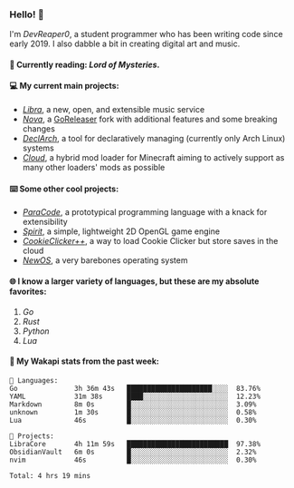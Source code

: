 ### Hello! 👋

I'm _DevReaper0_, a student programmer who has been writing code since early 2019. I also dabble a bit in creating digital art and music.

#### 📖 Currently reading: *Lord of Mysteries*.

#### 💻 My current main projects:

-   _[Libra](https://github.com/LibraMusic)_, a new, open, and extensible music service
-   _[Nova](https://github.com/LibraMusic/Nova)_, a [GoReleaser](https://github.com/goreleaser/goreleaser) fork with additional features and some breaking changes
-   _[DeclArch](https://github.com/DevReaper0/declarch)_, a tool for declaratively managing (currently only Arch Linux) systems
-   _[Cloud](https://github.com/CloudLoaderMC/CloudLoader)_, a hybrid mod loader for Minecraft aiming to actively support as many other loaders' mods as possible

#### ⌨️ Some other cool projects:

-   _[ParaCode](https://github.com/ParaCodeLang/ParaCode)_, a prototypical programming language with a knack for extensibility
-   _[Spirit](https://gitlab.com/DevReaper0/SpiritEngine)_, a simple, lightweight 2D OpenGL game engine
-   _[CookieClicker++](https://github.com/DevReaper0/CookieClickerPlusPlus)_, a way to load Cookie Clicker but store saves in the cloud
-   _[NewOS](https://github.com/DevReaper0/NewOS)_, a very barebones operating system

#### 🌐 I know a larger variety of languages, but these are my absolute favorites:

1. _Go_
2. _Rust_
3. _Python_
4. _Lua_

#### 📡 My Wakapi stats from the past week:

```text
💾 Languages:
Go              3h 36m 43s   █████████████████████░░░░  83.76%
YAML            31m 38s      ████░░░░░░░░░░░░░░░░░░░░░  12.23%
Markdown        8m 0s        █░░░░░░░░░░░░░░░░░░░░░░░░  3.09%
unknown         1m 30s       █░░░░░░░░░░░░░░░░░░░░░░░░  0.58%
Lua             46s          █░░░░░░░░░░░░░░░░░░░░░░░░  0.30%

💼 Projects:
LibraCore       4h 11m 59s   █████████████████████████  97.38%
ObsidianVault   6m 0s        █░░░░░░░░░░░░░░░░░░░░░░░░  2.32%
nvim            46s          █░░░░░░░░░░░░░░░░░░░░░░░░  0.30%

Total: 4 hrs 19 mins
```
